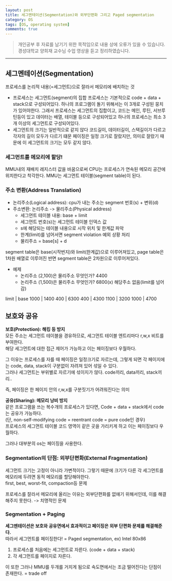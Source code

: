 ```yaml
---
layout: post
title: 세그멘테이션(Segmentation)와 외부단편화 그리고 Paged segmentation
category: OS
tags: [OS, operating system]
comments: true
---
```


> 개인공부 후 자료를 남기기 위한 목적임으로 내용 상에 오류가 있을 수 있습니다.    
경성대학교 양희재 교수님 수업 영상을 듣고 정리하였습니다.     

<hr>

## 세그멘테이션(Segmentation)

프로세스를 논리적 내용(=세그먼트)으로 잘라서 메모리에 배치하는 것

- 프로세스는 세그먼트(segment)의 집합
프로세스는 기본적으로 code + data + stack으로 구성되어있다. 하나의 프로그램이 돌기 위해서는 이 3개로 구성된 뭉치가 있어야한다.
그래서 프로세스는 세그먼트의 집합이고, 코드는 메인, 루틴, 서브루틴등이 있고 데이터는 배열, 테이블 등으로 구성되어있고
하나의 프로세스는 최소 3개 이상의 세그먼트로 구성되어있다.
- 세그먼트의 크기는 일반적으로 같지 않다
코드길이, 데이터길이, 스택길이가 다르고 각자의 길이 모두가 다르기 떄문
페이징은 일정 크기로 잘랐지만, 의미로 잘랐기 때문에 이 세그먼트의 크기는 모두 같지 않다.

### 세그먼트를 메모리에 할당!

MMU내의 재배치 레지스터 값을 바꿈으로써 CPU는 프로세스가 연속된 메모리 공간에 위치한다고 착각한다.
MMU는 세그먼트 테이블(segment table)이 된다.

### 주소 변환(Address Translation)

- 논리주소(Logical address): cpu가 내는 주소는 segment 번호(s) + 변위(d)
- 주소변환: 논리주소 -> 물리주소(Physical address)
  - 세그먼트 테이블 내용: base + limit
  - 세그먼트 번호(s)는 세그먼트 테이블 인덱스 값
  - s에 해당되는 테이블 내용으로 시작 위치 및 한계값 파악
  - 한계(limit)를 넘어서면 segment violation 예외 상황 처리
  - 물리주소 = base[s] + d

segment table은 base(시작번지)와 limit(한계값)으로 이루어져있고, page table은 1차원 배열로 이루어진 반면 segment table은 2차원으로 이루어져있다.

- 예제
  - 논리주소 (2,100)은 물리주소 무엇인가? 4400
  - 논리주소 (1,500)은 물리주소 무엇인가? 6800(x) 해당주소 없음(limit를 넘어감)

limit | base
1000 | 1400
400 | 6300
400 | 4300
1100 | 3200
1000 | 4700


## 보호와 공유

**보호(Protection): 해킹 등 방지** <br>
모든 주소는 세그먼트 테이블을 경유하므로, 세그먼트 테이블 엔트리마다 r,w,x 비트를 부여한다.<br>
해당 세그먼트에 대한 접근 제어가 가능하고 이는 페이징보다 우월하다.

그 이유는 프로세스를 자를 때 페이징은 일정크기로 자르는데, 그렇게 되면 각 페이지에는 code, data, stack이 구분없이 자려져 있어 섞일 수 있다.<br>
그러나 세그먼트는 부위별로 자르기에 섞이지가 않다. code끼리, data끼리, stack끼리..

즉, 페이징은 한 페이지 안의 r,w,x를 구분짓기가 어려워진다는 의미

**공유(Sharing): 메모리 낭비 방지** <br>
같은 프로그램을 쓰는 복수개의 프로세스가 있다면, Code + data + stack에서 code는 공유가 가능하다.<br>
(단, non-self-modifying code = reentrant code = pure code인 경우) <br>
프로세스의 세그먼트 테이블 코드 영역이 같은 곳을 가리키게 하고 이는 페이징보다 우월하다.

그러나 대부분의 os는 페이징을 사용한다.


### Segmentation의 단점: 외부단편화(External Fragmentation)

세그먼트 크기는 고정이 아니라 가변적이다. 그렇기 때문에 크기가 다른 각 세그먼트를 메모리에 두려면 동적 메모리를 할당해야한다.<br>
first, best, worst-fit, compaction등 문제

프로세스를 잘라서 메모리에 올리는 이유는 외부단편화를 없애기 위해서인데, 이를 해결해주지 못한다. -> 치명적인 문제

### Segmentation + Paging

**세그멘테이션은 보호와 공유면에서 효과적이고 페이징은 외부 단편화 문제를 해결해준다.** <br>
따라서 세그먼트를 페이징한다! = Paged segmentation, ex) Intel 80x86

1. 프로세스를 처음에는 세그먼트로 자른다. (code + data + stack)
2. 각 세그먼트를 페이지로 자른다.

이 또한 그러나 MMU를 두개를 거치게 됨으로 속도면에서는 조금 떨어진다는 단점이 존재한다. = trade off
